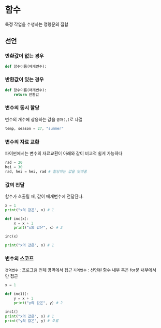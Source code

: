# 함수
특정 작업을 수행하는 명령문의 집합

## 선언
### 반환값이 없는 경우
``` python
def 함수이름(매개변수):
```
### 반환값이 있는 경우
``` python
def 함수이름(매개변수):
    return 반환값
```

### 변수의 동시 할당
변수의 개수에 상응하는 값을 `콤마(,)`로 나열
``` python
temp, season = 27, "summer"
```

### 변수의 자료 교환
파이썬에서는 변수의 자료교환이 아래와 같이 비교적 쉽게 가능하다
``` python
rad = 20
hei = 30
rad, hei = hei, rad # 할당하는 값을 맞바꿈
```

### 값의 전달
함수가 호출될 때, 값이 매개변수에 전달된다.
``` python
x = 1
print("x의 값은", x) # 1

def inc(x):
    x = x + 1 
    print("x의 값은", x) # 2

inc(x)

print("x의 값은", x) # 1
```

### 변수의 스코프
`전역변수` : 프로그램 전체 영역에서 접근
`지역변수` : 선언된 함수 내부 혹은 for문 내부에서만 접근

``` python
x = 1

def inc1():
    y = x + 1 
    print("y의 값은", y) # 2

inc1()
print("x의 값은", x) # 1
print("y의 값은", y) # 오류
```